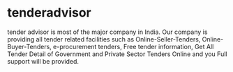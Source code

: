 # tenderadvisor
tender advisor is most of the major company in India. Our company is providing all tender related facilities such as Online-Seller-Tenders, Online-Buyer-Tenders, e-procurement tenders, Free tender information, Get All Tender Detail of Government and Private Sector Tenders Online and you Full support will be provided.
